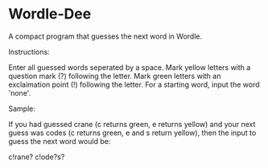 # Wordle-Dee

A compact program that guesses the next word in Wordle.

Instructions:

Enter all guessed words seperated by a space.
Mark yellow letters with a question mark (?) following the letter.
Mark green letters with an exclaimation point (!) following the letter.
For a starting word, input the word 'none'.

Sample:

If you had guessed crane (c returns green, e returns yellow) and your next guess was codes (c returns green, e and s return yellow),
then the input to guess the next word would be:

c!rane? c!ode?s?
